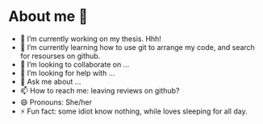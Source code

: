 # About me 👋


- 🔭 I’m currently working on my thesis. Hhh!
- 🌱 I’m currently learning how to use git to arrange my code, and search for resourses on github.
- 👯 I’m looking to collaborate on ...
- 🤔 I’m looking for help with ...
- 💬 Ask me about ...
- 📫 How to reach me: leaving reviews on github?
- 😄 Pronouns: She/her
- ⚡ Fun fact: some idiot know nothing, while loves sleeping for all day.

